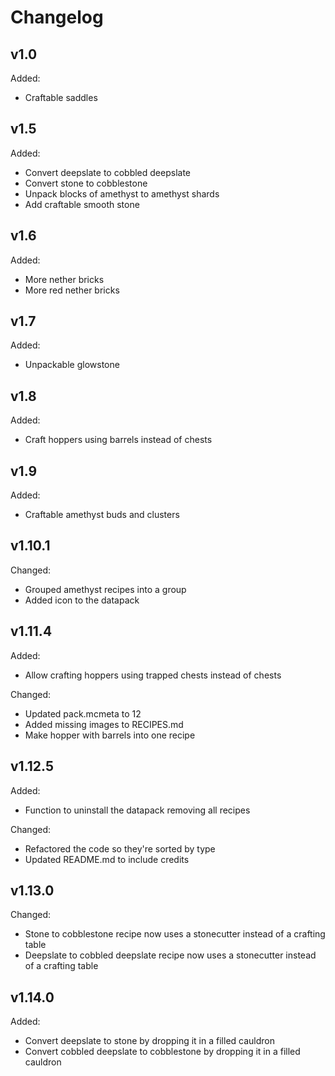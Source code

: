 # Changelog

## v1.0

Added:

- Craftable saddles

## v1.5

Added:

- Convert deepslate to cobbled deepslate
- Convert stone to cobblestone
- Unpack blocks of amethyst to amethyst shards
- Add craftable smooth stone

## v1.6

Added:

- More nether bricks
- More red nether bricks

## v1.7

Added:

- Unpackable glowstone

## v1.8

Added:

- Craft hoppers using barrels instead of chests

## v1.9

Added:

- Craftable amethyst buds and clusters

## v1.10.1

Changed:

- Grouped amethyst recipes into a group
- Added icon to the datapack

## v1.11.4

Added:

- Allow crafting hoppers using trapped chests instead of chests

Changed:

- Updated pack.mcmeta to 12
- Added missing images to RECIPES.md
- Make hopper with barrels into one recipe

## v1.12.5

Added:

- Function to uninstall the datapack removing all recipes

Changed:

- Refactored the code so they're sorted by type
- Updated README.md to include credits

## v1.13.0

Changed:

- Stone to cobblestone recipe now uses a stonecutter instead of a crafting table
- Deepslate to cobbled deepslate recipe now uses a stonecutter instead of a crafting table

## v1.14.0

Added:

- Convert deepslate to stone by dropping it in a filled cauldron
- Convert cobbled deepslate to cobblestone by dropping it in a filled cauldron
